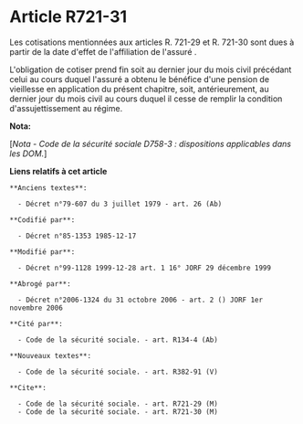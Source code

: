 # Article R721-31

Les cotisations mentionnées aux articles R. 721-29 et R. 721-30 sont dues à partir de la date d'effet de l'affiliation de
l'assuré     . 

L'obligation de cotiser prend fin soit au dernier jour du mois civil précédant celui au cours duquel l'assuré a obtenu le
bénéfice d'une pension de vieillesse en application du présent chapitre, soit, antérieurement, au dernier jour du mois civil
au cours duquel il cesse de remplir la condition d'assujettissement au régime.

**Nota:**

[*Nota - Code de la sécurité sociale D758-3 : dispositions applicables dans les DOM.*]

**Liens relatifs à cet article**

	**Anciens textes**:

	  - Décret n°79-607 du 3 juillet 1979 - art. 26 (Ab)

	**Codifié par**:

	  - Décret n°85-1353 1985-12-17

	**Modifié par**:

	  - Décret n°99-1128 1999-12-28 art. 1 16° JORF 29 décembre 1999

	**Abrogé par**:

	  - Décret n°2006-1324 du 31 octobre 2006 - art. 2 () JORF 1er novembre 2006

	**Cité par**:

	  - Code de la sécurité sociale. - art. R134-4 (Ab)

	**Nouveaux textes**:

	  - Code de la sécurité sociale. - art. R382-91 (V)

	**Cite**:

	  - Code de la sécurité sociale. - art. R721-29 (M)
	  - Code de la sécurité sociale. - art. R721-30 (M)
